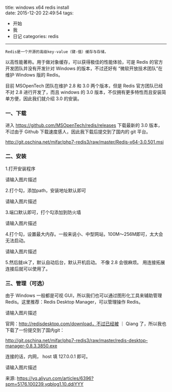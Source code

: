 title: windows x64 redis install  
date: 2015-12-20 22:49:54
tags:
- 开始
- 我
- 日记
categories: redis
---

    Redis是一个开源的高级key-value（键-值）缓存与存储，
以高性能著称。用于做对象缓存，可以获得极佳的性能体验，可是 Redis 的官方开发团队并没有开发针对 Windows 的版本，不过还好有 “微软开放技术团队”在维护 Windows 版的 Redis。
<!-- more -->
目前 MSOpenTech 团队在维护 2.8 和 3.0 两个版本，但是 Redis 官方团队已经不对 2.8 进行开发了，而且 windows 的 3.0 版本，不仅拥有更多特性而且安装简单方便，因此我们就介绍 3.0 的安装。

### 一、下载

进入 https://github.com/MSOpenTech/redis/releases 下载最新的 3.0 版本，不过由于 Github 下载速度感人，因此我下载后提交到了国内的 git 平台。

http://git.oschina.net/mifar/php7-redis3/raw/master/Redis-x64-3.0.501.msi

### 二、安装

1.打开安装程序

请输入图片描述

2.打个勾，添加path，安装地址默认即可

请输入图片描述

3.端口默认即可，打个勾添加到防火墙

请输入图片描述

4.打个勾，设置最大内存。一般来说小、中型网站，100M～256M即可，太大会无法启动。

请输入图片描述

5.然后就ok了，默认自动后台，默认开机启动。 不像 2.8 会很麻烦。 用连接拓展连接后就可以使用了。

### 三、管理（可选）

由于 Windows 一般都是可视 GUI，所以我们也可以通过图形化工具来辅助管理 Redis。这里推荐：Redis Desktop Manager，可以管理操作 Redis。

请输入图片描述

官网：http://redisdesktop.com/download，不过已经被 ｜ Qiang 了，所以我也下载了一份提交到了国内git：

http://git.oschina.net/mifar/php7-redis3/raw/master/redis-desktop-manager-0.8.3.3850.exe

连接的话，内网， host 填 127.0.0.1 即可。

请输入图片描述

来源: https://yq.aliyun.com/articles/6396?spm=5176.100239.yqblog1.10.ddiYYY